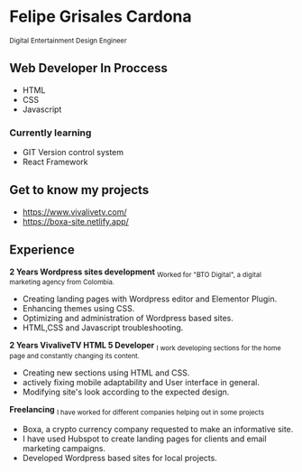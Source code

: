 # Felipe Grisales Cardona 
<sup>Digital Entertainment Design Engineer</sup>

## Web Developer In Proccess
- HTML
- CSS
- Javascript

### Currently learning
- GIT Version control system
- React Framework

## Get to know my projects
- https://www.vivalivetv.com/
- https://boxa-site.netlify.app/

## Experience
**2 Years Wordpress sites development**
 <sub>Worked for "BTO Digital", a digital marketing agency from Colombia.
- Creating landing pages with Wordpress editor and Elementor Plugin.
- Enhancing themes using CSS.
- Optimizing and administration of Wordpress based sites.
- HTML,CSS and Javascript troubleshooting.
</sub>

**2 Years VivaliveTV HTML 5 Developer**
 <sub>I work developing sections for the home page and constantly changing its content.
- Creating new sections using HTML and CSS.
- actively fixing mobile adaptability and User interface in general.
- Modifying site's look according to the expected design.
</sub>

**Freelancing**
 <sub>I have worked for different companies helping out in some projects
- Boxa, a crypto currency company requested to make an informative site.
- I have used Hubspot to create landing pages for clients and email marketing campaigns.
- Developed Wordpress based sites for local projects.
</sub>
